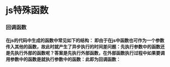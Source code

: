# js特殊函数

### 回调函数
#### 在js的代码中生成的函数中常见如下的结构： 即由于在js中函数也可作为一个参数传入其他的函数，故此时就产生了异步执行的时间差问题：先执行参数中的函数还是先执行外部的函数呢？答案是先执行外部函数，在外部函数执行过程中如果要调用参数中的函数是就执行参数中的函数：此即为回调函数：

```
```